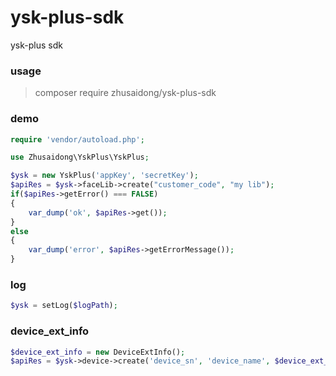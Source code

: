ysk-plus-sdk
===

ysk-plus sdk

### usage

> composer require zhusaidong/ysk-plus-sdk

### demo

```php
require 'vendor/autoload.php';

use Zhusaidong\YskPlus\YskPlus;

$ysk = new YskPlus('appKey', 'secretKey');
$apiRes = $ysk->faceLib->create("customer_code", "my lib");
if($apiRes->getError() === FALSE)
{
	var_dump('ok', $apiRes->get());
}
else
{
	var_dump('error', $apiRes->getErrorMessage());
}
```

### log

```php
$ysk = setLog($logPath);
```

### device_ext_info

```php
$device_ext_info = new DeviceExtInfo();
$apiRes = $ysk->device->create('device_sn', 'device_name', $device_ext_info);
```
